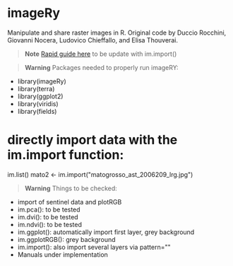 # imageRy

Manipulate and share raster images in R.
Original code by Duccio Rocchini, Giovanni Nocera, Ludovico Chieffallo, and Elisa Thouverai.

> **Note**
[Rapid guide here](https://htmlpreview.github.io/?https://github.com/ducciorocchini/imageRy/blob/main/imageRy_rapid_manual.html)
to be update with im.import()

> **Warning**
> Packages needed to properly run imageRY:
+ library(imageRy)
+ library(terra)
+ library(ggplot2)
+ library(viridis)
+ library(fields)

# directly import data with the im.import function: 

im.list()
mato2 <- im.import("matogrosso_ast_2006209_lrg.jpg")

> **Warning** Things to be checked:
+ import of sentinel data and plotRGB
+ im.pca(): to be tested
+ im.dvi(): to be tested
+ im.ndvi(): to be tested
+ im.ggplot(): automatically import first layer, grey background
+ im.ggplotRGB(): grey background
+ im.import(): also import several layers via pattern=""
+ Manuals under implementation


